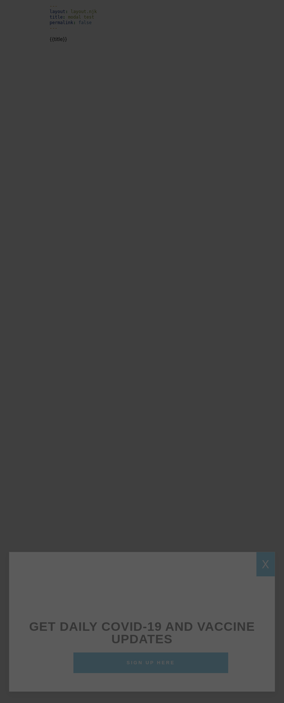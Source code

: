 ```yaml
---
layout: layout.njk
title: modal test
permalink: false
---
```

{{title}}



<div class="nys-modal__wrapper" style="display: flex;">
<div class="nys-modal__content">
<div class="nys-modal__close">X</div>

<div class="nys-modal__body">
<div class="nys-modal__logo override" style="height: 115px; background: url('https://www.governor.ny.gov/sites/governor.ny.gov/files/thumbnails/image/NYS-NewYorkTough-Hashtag-Logo.png'); background-size: contain; background-position-x: center; background-repeat: no-repeat; width: 70%;">&nbsp;</div>

<h2 class="nys-modal__title black">GET DAILY COVID-19 AND VACCINE UPDATES</h2>

<p class="nys-modal__btn-wrapper"><a class="nys-modal__btn" href="https://now.ny.gov/page/s/coronavirus-updates">Sign up here</a></p>
</div>
</div>
</div>
<script>
// Initalize the modal.
init();
/**
 * Init
 */
function init(){ 
  // This functionality may change in the future.
  if(getLocalStorage() === 'true') return;
  const modal = document.getElementsByClassName('nys-modal__wrapper')[0];
  const close = document.getElementsByClassName('nys-modal__close')[0];
  const visitBtn = document.getElementsByClassName('nys-modal__btn')[0];
  const governor = document.querySelector('.governor-wrap');
  if(governor !== null) {
    governor.parentNode.insertBefore(modal, governor)
  }
  // On load show the modal.
  modal.style.display = "flex";
  close.addEventListener('click', handleClose)
  window.addEventListener('click', handleWindowClick)
  visitBtn.addEventListener('click', handleClose);
}
function handleClose() {
  const modal = document.getElementsByClassName('nys-modal__wrapper')[0];
  modal.style.display = 'none';
  setLocalStorage();
}
function handleWindowClick(event) {
  const modal = document.getElementsByClassName('nys-modal__wrapper')[0];
  if(event.target === modal) {
    modal.style.display = 'none';
    setLocalStorage();
  }
}
function setLocalStorage(){
  localStorage.setItem('nys_modal1', 'true');
}
function getLocalStorage(){
  return localStorage.getItem('nys_modal1');
}
</script>
<style type="text/css">/* Modal Content */
/* Modal Content */
.nys-modal__content {
  position: relative;
  background-color: #fefefe;
  margin: auto;
  padding: 0;
  border: 1px solid #888;
  width: 80%;
  box-shadow: 0 4px 8px 0 rgba(0,0,0,0.2),0 6px 20px 0 rgba(0,0,0,0.19);
  animation-name: animatetop;
  animation-duration: 0.5s;
  max-width: 624px;
  padding: 25px;
  text-align: center;
}
.nys-modal__btn-wrapper {
  padding: 0px;
  width: 100%;
  margin: 0 auto;
}
@media only screen and (min-width: 767px) {
  .nys-modal__content {
    padding: 50px;
  }
  .nys-modal__btn-wrapper{
    width: 60%;
  }
}
.nys-modal__logo {
  height: 100px;
  background-repeat: no-repeat;
  background-size: contain;
  margin: 0 auto;
  background-position: center;
}
/* Modal Close Button */
.nys-modal__close {
  top: 0;
  position: absolute;
  right: 0;
  padding: 15px;
  font-size: 30px;
  background-color: #128EC3;
  color: #FFFFFF;
  transition: ease-in-out 250ms background-color;
}
.nys-modal__close:hover{
  cursor: pointer;
  background: #d51515;
}
/* The Modal (background) */
.nys-modal__wrapper {
  display: none; /* Hidden by default */
  position: fixed; /* Stay in place */
  z-index: 999; /* Sit on top */
  left: 0;
  top: 0;
  width: 100%; /* Full width */
  height: 100%; /* Full height */
  overflow: auto; /* Enable scroll if needed */
  background-color: rgb(0,0,0); /* Fallback color */
  background-color: rgba(0,0,0,0.75); /* Black w/ opacity */
}
.nys-modal__title {
  font-family: "Proxima Nova",sans-serif;
  font-weight: 800;
  font-size: 34px;
  letter-spacing: 1px;
  line-height: 34px;
  margin-top: 20px;
  margin-bottom: 20px;
  padding: 0;
}
.nys-modal__title.black{
  color: #000000;
}
.nys-modal__title.blue{
  color: #128EC3;
}
.nys-modal__body{
  color: #62666A;
  font-family: "Proxima Nova", sans-serif;
  font-size: 18px;
  line-height: 24px;
}
.nys-modal__footer {
  color: #62666A;
  font-family: "Proxima Nova", sans-serif;
  font-style: italic;
  font-size: 14px;
}
.nys-modal__btn:visited{
  color: #FFFFFF;
}
a.nys-modal__btn{
  color: white;
  text-decoration: none;
}
.nys-modal__btn {
  font-family: "Proxima Nova",sans-serif;
  font-weight: 800;
  font-size: 13px;
  letter-spacing: 0.25em;
  background-color: #128EC3;
  padding: 16px 24px;
  text-align: center;
  color: #fff;
  border: none;
  text-transform: uppercase;
  transition: ease-in-out 250ms background-color;
  text-decoration: none;
  width: 100%;
  display: flex;
  justify-content: center;
}
.nys-modal__btn:hover{
  cursor: pointer;
  background-color: #24387E;
}
.nys-modal__close .fa-times:before{
  font-family: "Fontawesome";
  font-style: normal;
}
@keyframes animatetop {
  from {
    top: -300px; opacity: 0
  }
  to {
    top: 0; opacity: 1
  }
}
</style>